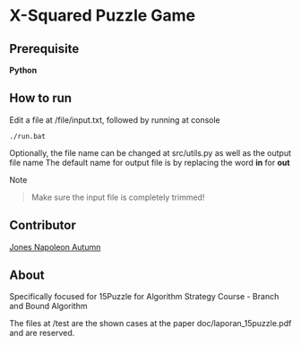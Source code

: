 # X-Squared Puzzle Game

## Prerequisite
**Python**

## How to run
Edit a file at /file/input.txt, followed by running at console
```
./run.bat
```
Optionally, the file name can be changed at src/utils.py as well as the output file name
The default name for output file is by replacing the word <b>in</b> for <b>out</b>

Note
> Make sure the input file is completely trimmed!

## Contributor
[Jones Napoleon Autumn](https://jonesnapoleon.web.app)

## About
Specifically focused for 15Puzzle for Algorithm Strategy Course - Branch and Bound Algorithm

The files at /test are the shown cases at the paper doc/laporan_15puzzle.pdf and are reserved.
